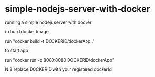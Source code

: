# simple-nodejs-server-with-docker
running a simple nodejs server with docker

to build docker image

run "docker build -t DOCKERID/dockerApp ."


to start app

run "docker run -p 8080:8080 DOCKERID/dockerApp"

N.B replace DOCKERID with your registered dockerId
